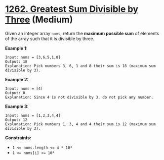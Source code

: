 # [1262. Greatest Sum Divisible by Three][link] (Medium)

[link]: https://leetcode.com/problems/greatest-sum-divisible-by-three/

Given an integer array `nums`, return the **maximum possible sum** of elements of the array such
that it is divisible by three.

**Example 1:**

```
Input: nums = [3,6,5,1,8]
Output: 18
Explanation: Pick numbers 3, 6, 1 and 8 their sum is 18 (maximum sum divisible by 3).
```

**Example 2:**

```
Input: nums = [4]
Output: 0
Explanation: Since 4 is not divisible by 3, do not pick any number.
```

**Example 3:**

```
Input: nums = [1,2,3,4,4]
Output: 12
Explanation: Pick numbers 1, 3, 4 and 4 their sum is 12 (maximum sum divisible by 3).
```

**Constraints:**

- `1 <= nums.length <= 4 * 10⁴`
- `1 <= nums[i] <= 10⁴`
